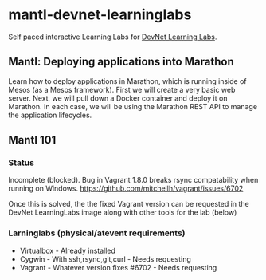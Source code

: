 # mantl-devnet-learninglabs
Self paced interactive Learning Labs for [DevNet Learning Labs](https://developer.cisco.com/learning).

## Mantl: Deploying applications into Marathon

Learn how to deploy applications in Marathon, which is running inside of Mesos (as a Mesos framework). First we will create a very basic web server. Next, we will pull down a Docker container and deploy it on Marathon. In each case, we will be using the Marathon REST API to manage the application lifecycles.


## Mantl 101

### Status
Incomplete (blocked).
Bug in Vagrant 1.8.0 breaks rsync compatability when running on Windows.
https://github.com/mitchellh/vagrant/issues/6702

Once this is solved, the the fixed Vagrant version can be requested in the DevNet LearningLabs image along with other tools for the lab (below)

### Larninglabs (physical/atevent requirements)

- Virtualbox - Already installed
- Cygwin - With ssh,rsync,git,curl - Needs requesting
- Vagrant - Whatever version fixes #6702 - Needs requesting

